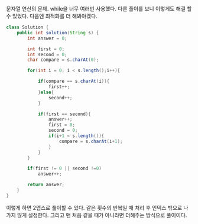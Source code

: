 문자열 연산의 문제. while을 너무 여러번 사용했다. 다른 풀이를 보니 이렇게도 해결 할 수 있었다. 다음엔 최적화를 더 해봐야겠다.

```java
class Solution {
    public int solution(String s) {
        int answer = 0;

        int first = 0;
        int second = 0;
        char compare = s.charAt(0);

        for(int i = 0; i < s.length();i++){

            if(compare == s.charAt(i)){
                first++;
            }else{
                second++;
            }

            if(first == second){
                answer++;
                first = 0;
                second = 0;
                if(i+1 < s.length()){
                    compare = s.charAt(i+1);
                }
            }
        }

        if(first != 0 || second !=0)
            answer++;

        return answer;
    }
}
```

이렇게 하면 2뎁스로 풀이할 수 있다. 
같은 횟수의 반복일 때 처리 후 인덱스 밖으로 나가지 않게 설정한다.
그리고 맨 처음 같을 때가 아니라면 더해주는 방식으로 풀이이다.  